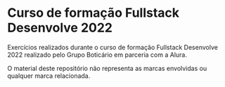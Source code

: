 # Curso de formação Fullstack Desenvolve 2022

Exercícios realizados durante o curso de formação Fullstack Desenvolve 2022 realizado pelo Grupo Boticário em parceria com a Alura.

O material deste repositório não representa as marcas envolvidas ou qualquer marca relacionada.